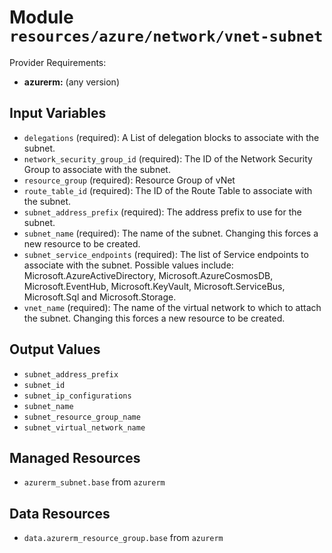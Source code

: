 
# Module `resources/azure/network/vnet-subnet`

Provider Requirements:
* **azurerm:** (any version)

## Input Variables
* `delegations` (required): A List of delegation blocks to associate with the subnet.
* `network_security_group_id` (required): The ID of the Network Security Group to associate with the subnet.
* `resource_group` (required): Resource Group of vNet
* `route_table_id` (required): The ID of the Route Table to associate with the subnet.
* `subnet_address_prefix` (required): The address prefix to use for the subnet.
* `subnet_name` (required): The name of the subnet. Changing this forces a new resource to be created.
* `subnet_service_endpoints` (required): The list of Service endpoints to associate with the subnet. Possible values include: Microsoft.AzureActiveDirectory, Microsoft.AzureCosmosDB, Microsoft.EventHub, Microsoft.KeyVault, Microsoft.ServiceBus, Microsoft.Sql and Microsoft.Storage.
* `vnet_name` (required): The name of the virtual network to which to attach the subnet. Changing this forces a new resource to be created.

## Output Values
* `subnet_address_prefix`
* `subnet_id`
* `subnet_ip_configurations`
* `subnet_name`
* `subnet_resource_group_name`
* `subnet_virtual_network_name`

## Managed Resources
* `azurerm_subnet.base` from `azurerm`

## Data Resources
* `data.azurerm_resource_group.base` from `azurerm`

